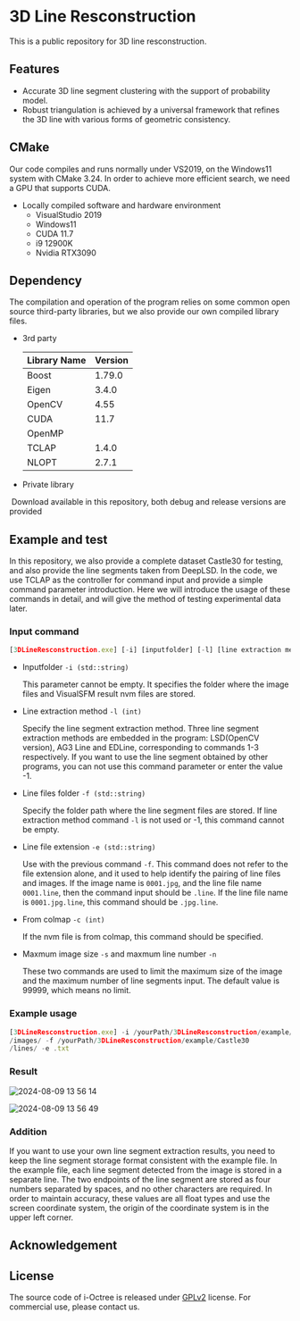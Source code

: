 # 3D Line Resconstruction

This is a public repository for 3D line resconstruction.

## Features

- Accurate 3D line segment clustering  with the support of probability model.
- Robust triangulation is achieved by a universal framework that refines the 3D line with various forms of geometric consistency.

## CMake

Our code compiles and runs normally under VS2019, on the Windows11 system with CMake 3.24. In order to achieve more efficient search, we need a GPU that supports CUDA.

- Locally compiled software and hardware environment
  - VisualStudio 2019
  - Windows11
  - CUDA 11.7
  - i9 12900K
  - Nvidia RTX3090

## Dependency

The compilation and operation of the program relies on some common open source third-party libraries, but we also provide our own compiled library files.

- 3rd party

  | Library Name | Version |
  | ------------ | ------- |
  | Boost        | 1.79.0  |
  | Eigen        | 3.4.0   |
  | OpenCV       | 4.55    |
  | CUDA         | 11.7    |
  | OpenMP       |         |
  | TCLAP        | 1.4.0   |
  | NLOPT        | 2.7.1   |

- Private library

​	Download available in this repository, both debug and release versions are provided

## Example and test

In this repository, we also provide a complete dataset Castle30 for testing, and also provide the line segments taken from DeepLSD. In the code, we use TCLAP as the controller for command input and provide a simple command parameter introduction. Here we will introduce the usage of these commands in detail, and will give the method of testing experimental data later.

### Input command

```javascript
[3DLineResconstruction.exe] [-i] [inputfolder] [-l] [line extraction method] [-f] [line files extraction from other program] [-e] [the file extension of the line files] [-c] [specifies whether the result comes from colmap] [-s] [the maxmum size of input images] [-n] [the maxmum number of input lines]
```

- Inputfolder `-i (std::string)` 

  This parameter cannot be empty. It specifies the folder where the image files and VisualSFM result nvm files are stored.

- Line extraction method `-l (int)`

  Specify the line segment extraction method. Three line segment extraction methods are embedded in the program: LSD(OpenCV version), AG3 Line and EDLine, corresponding to commands 1-3 respectively. If you want to use the line segment obtained by other programs, you can not use this command parameter or enter the value -1. 

- Line files folder `-f (std::string)`

  Specify the folder path where the line segment files are stored. If line extraction method command `-l` is not used or -1, this command cannot be empty.

- Line file extension `-e (std::string)`

  Use with the previous command `-f`. This command does not refer to the file extension alone, and it used to help identify the pairing of line files and images. If the image name is `0001.jpg`, and the line file name `0001.line`, then the command input should be `.line`. If the line file name is `0001.jpg.line`, this command should be `.jpg.line`.

- From colmap `-c (int)`

  If the nvm file is from colmap, this command should be specified.

- Maxmum image size `-s` and maxmum line number `-n`

  These two commands are used to limit the maximum size of the image and the maximum number of line segments input. The default value is 99999, which means no limit.

### Example usage

```javascript
[3DLineResconstruction.exe] -i /yourPath/3DLineResconstruction/example/Castle30
/images/ -f /yourPath/3DLineResconstruction/example/Castle30
/lines/ -e .txt
```

### Result
![2024-08-09 13 56 14](https://github.com/user-attachments/assets/abd6b995-910c-4d82-af7e-986e4eaefafd)

![2024-08-09 13 56 49](https://github.com/user-attachments/assets/94b57979-b6eb-4e05-b77c-c918977f11d2)

### Addition

If you want to use your own line segment extraction results, you need to keep the line segment storage format consistent with the example file. In the example file, each line segment detected from the image is stored in a separate line. The two endpoints of the line segment are stored as four numbers separated by spaces, and no other characters are required. In order to maintain accuracy, these values are all float types and use the screen coordinate system, the origin of the coordinate system is in the upper left corner.

## Acknowledgement



## License

The source code of i-Octree is released under [GPLv2](http://www.gnu.org/licenses/old-licenses/gpl-2.0.html) license. For commercial use, please contact us.
